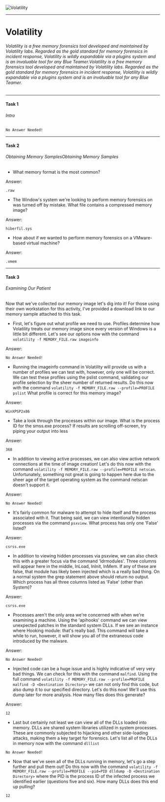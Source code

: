 ![Volatility](https://i.ibb.co/tmbBmC1/1.jpg "Volatility")

------------

# Volatility

###### Volatility is a free memory forensics tool developed and maintained by Volatility labs. Regarded as the gold standard for memory forensics in incident response, Volatility is wildly expandable via a plugins system and is an invaluable tool for any Blue Teamer.Volatility is a free memory forensics tool developed and maintained by Volatility labs. Regarded as the gold standard for memory forensics in incident response, Volatility is wildly expandable via a plugins system and is an invaluable tool for any Blue Teamer.


------------
#### Task 1
###### Intro
```No Answer Needed!```

------------

#### Task 2
###### Obtaining Memory SamplesObtaining Memory Samples
- What memory format is the most common?

Answer:

```.raw```

- The Window's system we're looking to perform memory forensics on was turned off by mistake. What file contains a compressed memory image?

Answer:

```hiberfil.sys```

- How about if we wanted to perform memory forensics on a VMware-based virtual machine?

Answer:

```.vmem```

------------

#### Task 3
###### Examining Our Patient
Now that we've collected our memory image let's dig into it! For those using their own workstation for this activity, I've provided a download link to our memory sample attached to this task.

- First, let's figure out what profile we need to use. Profiles determine how Volatility treats our memory image since every version of Windows is a little bit different. Let's see our options now with the command
```volatility -f MEMORY_FILE.raw imageinfo```

Answer:

```No Answer Needed!```

- Running the imageinfo command in Volatility will provide us with a number of profiles we can test with, however, only one will be correct. We can test these profiles using the pslist command, validating our profile selection by the sheer number of returned results. Do this now with the command 
`volatility -f MEMORY_FILE.raw --profile=PROFILE pslist`
What profile is correct for this memory image?

Answer:

```WinXPSP2x86```

- Take a look through the processes within our image. What is the process ID for the smss.exe process? If results are scrolling off-screen, try piping your output into less

Answer:

```368```

- In addition to viewing active processes, we can also view active network connections at the time of image creation! Let's do this now with the command `volatility -f MEMORY_FILE.raw --profile=PROFILE netscan`. Unfortunately, something not great is going to happen here due to the sheer age of the target operating system as the command netscan doesn't support it.

Answer:

```No Answer Needed!```

- It's fairly common for malware to attempt to hide itself and the process associated with it. That being said, we can view intentionally hidden processes via the command `psxview`. What process has only one 'False' listed?

Answer:

```csrss.exe```

- In addition to viewing hidden processes via psxview, we can also check this with a greater focus via the command 'ldrmodules'. Three columns will appear here in the middle, InLoad, InInit, InMem. If any of these are false, that module has likely been injected which is a really bad thing. On a normal system the grep statement above should return no output. Which process has all three columns listed as 'False' (other than System)?

Answer:

```csrss.exe```

- Processes aren't the only area we're concerned with when we're examining a machine. Using the 'apihooks' command we can view unexpected patches in the standard system DLLs. If we see an instance where Hooking module: <unknown> that's really bad. This command will take a while to run, however, it will show you all of the extraneous code introduced by the malware.

Answer:

```No Answer Needed!```


- Injected code can be a huge issue and is highly indicative of very very bad things. We can check for this with the command `malfind`. Using the full command `volatility -f MEMORY_FILE.raw --profile=PROFILE malfind -D <Destination Directory>` we can not only find this code, but also dump it to our specified directory. Let's do this now! We'll use this dump later for more analysis. How many files does this generate?

Answer:

```12```

- Last but certainly not least we can view all of the DLLs loaded into memory. DLLs are shared system libraries utilized in system processes. These are commonly subjected to hijacking and other side-loading attacks, making them a key target for forensics. Let's list all of the DLLs in memory now with the command `dlllist`

```No Answer Needed!```

- Now that we've seen all of the DLLs running in memory, let's go a step further and pull them out! Do this now with the command `volatility -f MEMORY_FILE.raw --profile=PROFILE --pid=PID dlldump -D <Destination Directory>` where the PID is the process ID of the infected process we identified earlier (questions five and six). How many DLLs does this end up pulling?

```12```
